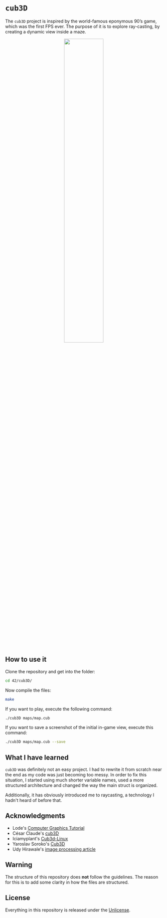 # ```cub3D```
The ```cub3D``` project is inspired by the world-famous eponymous 90’s game, which was the first FPS ever. The purpose of it is to explore ray-casting, by creating a dynamic view inside a maze.

<p align="center">
	<img src="https://media.giphy.com/media/6G9sY8bDUueJKyR0fr/giphy.gif" width="50%" />
</p>

## How to use it

Clone the repository and get into the folder:
```bash
cd 42/cub3D/
```
Now compile the files:
```bash
make
```
If you want to play, execute the following command:
```bash
./cub3D maps/map.cub
```
If you want to save a screenshot of the initial in-game view, execute this command:
```bash
./cub3D maps/map.cub --save
```

## What I have learned
```cub3D``` was definitely not an easy project. I had to rewrite it from scratch near the end as my code was just becoming too messy. In order to fix this situation, I started using much shorter variable names, used a more structured architecture and changed the way the main struct is organized.

Additionally, it has obviously introduced me to raycasting, a technology I hadn't heard of before that. 

## Acknowledgments
- Lode's [Computer Graphics Tutorial](https://lodev.org/cgtutor/raycasting.html)
- César Claude's [cub3D](https://github.com/cclaude42/cub3d)
- Iciamyplant's [Cub3d-Linux](https://github.com/iciamyplant/Cub3d-Linux)
- Yaroslav Soroko's [Cub3D](https://github.com/Ysoroko/Cub3D)
- Udy Hirawale's [image processing article](https://medium.com/sysf/bits-to-bitmaps-a-simple-walkthrough-of-bmp-image-format-765dc6857393)

## Warning
The structure of this repository does **not** follow the guidelines.
The reason for this is to add some clarity in how the files are structured.

## License
Everything in this repository is released under the [Unlicense](https://github.com/maxdesalle/42/blob/main/LICENSE).
